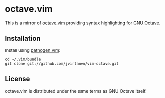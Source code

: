 # octave.vim

This is a mirror of [octave.vim][] providing syntax highlighting for
[GNU Octave][].

  [GNU Octave]: http://www.gnu.org/software/octave/
  [octave.vim]: http://www.vim.org/scripts/script.php?script_id=3600

## Installation

Install using [pathogen.vim][]:
```
cd ~/.vim/bundle
git clone git://github.com/jvirtanen/vim-octave.git
```

  [pathogen.vim]: https://github.com/tpope/vim-pathogen

## License

octave.vim is distributed under the same terms as GNU Octave itself.
